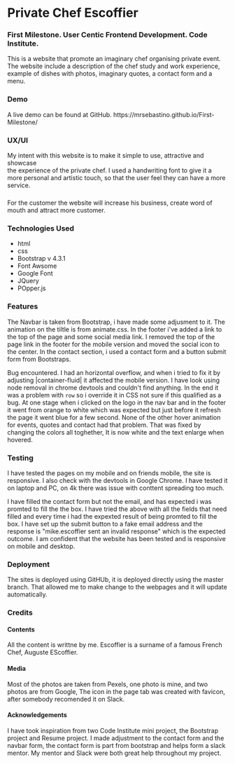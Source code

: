 <h1> Private Chef Escoffier</h1>

<h3> First Milestone. User Centic Frontend Development. Code Institute.</h3>
 This is a website that promote an imaginary chef organising private event.
The website include a description of the chef study and work experience,
example of dishes with photos, imaginary quotes, a contact form and a menu.

<h3> Demo </h3>
A live demo can be found at GitHub.  https://mrsebastino.github.io/First-Milestone/

<h3>UX/UI</h3>
My intent with this website is to make it simple to use, attractive and showcase<br>
the experience of the private chef. I used a handwriting font to give it a more personal and artistic touch, so that the user feel they can have a more
service.
<h3></h3>
For the customer the website will increase his business, create word of mouth and attract more customer.

<h3>Technologies Used</h3>
<ul>
<li>html  </li>
<li>css </li>
<li>Bootstrap v 4.3.1</li>
<li>Font Awsome</li>
<li>Google Font</li>
<li>JQuery</li>
<li>POpper.js</li>
</ul>

<h3> Features</h3>
 The Navbar  is taken from Bootstrap, i have made some adjusment to it. The animation on the tiltle is from animate.css.
 In the footer i've added a link to the top of the page and some social media link. I removed the top of the page link in the footer for the
 mobile version and moved the social icon to the center.
 In the contact section, i used a  contact form and a button submit form from Bootstraps.

Bug encountered.
I had an horizontal overflow, and when i tried to fix it by adjusting |container-fluid| it affected the mobile version. I have look using node removal
in chrome devtools and couldn't find anything. In the end it was a problem with `row` so i override it in CSS not sure if this
qualified as a bug.
 At one stage when i clicked on the logo in the nav bar and in the footer it went from orange to white which was expected but just before it
refresh the page it went blue for a few second. None of the other hover animation for events, quotes and contact had that problem. That was
fixed by changing the colors all toghether, It is now white and the text enlarge when hovered.

<h3>Testing</h3>

I have tested the pages on my mobile and on friends mobile, the site is responsive. I also check with the devtools in Google Chrome.
I have tested it on laptop and PC, on 4k there was issue with conttent spreading too much.

I have filled the contact form but not the email, and has expected i was promted to fill the the box.
I have tried the above with all the fields that need filled and every time i had the expexted result of being promted to fill the box.
I have set up the submit button to a fake email address  and the response is "mike.escoffier sent an invalid response" which is the expected outcome.
I am confident that the website has been tested and is responsive on mobile and desktop.

<h3>Deployment</h3>

The sites is deployed using GitHUb, it is deployed directly using the master branch.
That allowed me to make change to the webpages and it will update automatically.

<h3>Credits</h3>

<h4>Contents</h4>

All the content is writtne by me. Escoffier is a surname of a famous French Chef, Auguste EScoffier.

<h4>Media</h4>

Most of the photos are taken from Pexels, one photo is mine, and two photos are from Google,
The icon in the page tab was created with favicon, after somebody recomended it on Slack.

<h4>Acknowledgements</h4>

I have took inspiration from two Code Institute mini project, the Bootstrap project and Resume project.
I made adjustment to the contact form and the navbar form, the contact form is part from bootstrap and helps form a slack mentor.
My mentor and Slack were both great help throughout my project.

